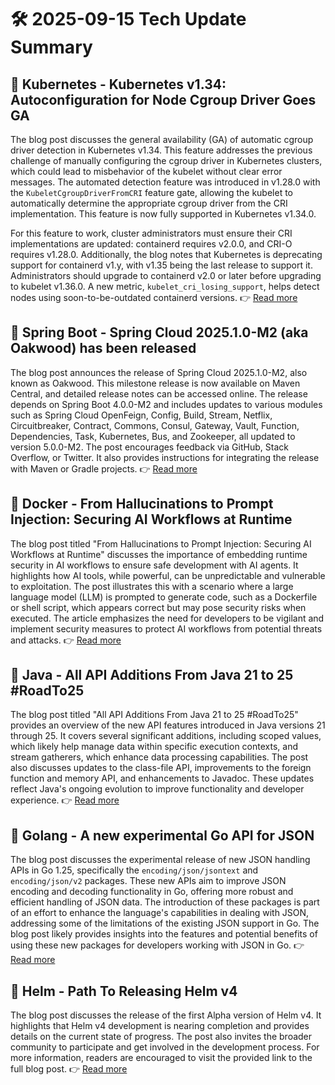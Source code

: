 # 🛠️ 2025-09-15 Tech Update Summary

## 🔹 Kubernetes - Kubernetes v1.34: Autoconfiguration for Node Cgroup Driver Goes GA
The blog post discusses the general availability (GA) of automatic cgroup driver detection in Kubernetes v1.34. This feature addresses the previous challenge of manually configuring the cgroup driver in Kubernetes clusters, which could lead to misbehavior of the kubelet without clear error messages. The automated detection feature was introduced in v1.28.0 with the `KubeletCgroupDriverFromCRI` feature gate, allowing the kubelet to automatically determine the appropriate cgroup driver from the CRI implementation. This feature is now fully supported in Kubernetes v1.34.0.

For this feature to work, cluster administrators must ensure their CRI implementations are updated: containerd requires v2.0.0, and CRI-O requires v1.28.0. Additionally, the blog notes that Kubernetes is deprecating support for containerd v1.y, with v1.35 being the last release to support it. Administrators should upgrade to containerd v2.0 or later before upgrading to kubelet v1.36.0. A new metric, `kubelet_cri_losing_support`, helps detect nodes using soon-to-be-outdated containerd versions.
👉 [Read more](https://kubernetes.io/blog/2025/09/12/kubernetes-v1-34-cri-cgroup-driver-lookup-now-ga/)

## 🔹 Spring Boot - Spring Cloud 2025.1.0-M2 (aka Oakwood) has been released
The blog post announces the release of Spring Cloud 2025.1.0-M2, also known as Oakwood. This milestone release is now available on Maven Central, and detailed release notes can be accessed online. The release depends on Spring Boot 4.0.0-M2 and includes updates to various modules such as Spring Cloud OpenFeign, Config, Build, Stream, Netflix, Circuitbreaker, Contract, Commons, Consul, Gateway, Vault, Function, Dependencies, Task, Kubernetes, Bus, and Zookeeper, all updated to version 5.0.0-M2. The post encourages feedback via GitHub, Stack Overflow, or Twitter. It also provides instructions for integrating the release with Maven or Gradle projects.
👉 [Read more](https://spring.io/blog/2025/09/12/spring-cloud-2025-1-0-M2-aka-oakwood-has-been-released)

## 🔹 Docker - From Hallucinations to Prompt Injection: Securing AI Workflows at Runtime
The blog post titled "From Hallucinations to Prompt Injection: Securing AI Workflows at Runtime" discusses the importance of embedding runtime security in AI workflows to ensure safe development with AI agents. It highlights how AI tools, while powerful, can be unpredictable and vulnerable to exploitation. The post illustrates this with a scenario where a large language model (LLM) is prompted to generate code, such as a Dockerfile or shell script, which appears correct but may pose security risks when executed. The article emphasizes the need for developers to be vigilant and implement security measures to protect AI workflows from potential threats and attacks.
👉 [Read more](https://www.docker.com/blog/secure-ai-agents-runtime-security/)

## 🔹 Java - All API Additions From Java 21 to 25 #RoadTo25
The blog post titled "All API Additions From Java 21 to 25 #RoadTo25" provides an overview of the new API features introduced in Java versions 21 through 25. It covers several significant additions, including scoped values, which likely help manage data within specific execution contexts, and stream gatherers, which enhance data processing capabilities. The post also discusses updates to the class-file API, improvements to the foreign function and memory API, and enhancements to Javadoc. These updates reflect Java's ongoing evolution to improve functionality and developer experience.
👉 [Read more](https://inside.java/2025/09/09/roadto25-api/)

## 🔹 Golang - A new experimental Go API for JSON
The blog post discusses the experimental release of new JSON handling APIs in Go 1.25, specifically the `encoding/json/jsontext` and `encoding/json/v2` packages. These new APIs aim to improve JSON encoding and decoding functionality in Go, offering more robust and efficient handling of JSON data. The introduction of these packages is part of an effort to enhance the language's capabilities in dealing with JSON, addressing some of the limitations of the existing JSON support in Go. The blog post likely provides insights into the features and potential benefits of using these new packages for developers working with JSON in Go.
👉 [Read more](https://go.dev/blog/jsonv2-exp)

## 🔹 Helm - Path To Releasing Helm v4
The blog post discusses the release of the first Alpha version of Helm v4. It highlights that Helm v4 development is nearing completion and provides details on the current state of progress. The post also invites the broader community to participate and get involved in the development process. For more information, readers are encouraged to visit the provided link to the full blog post.
👉 [Read more](https://helm.sh/blog/path-to-helm-v4/)

